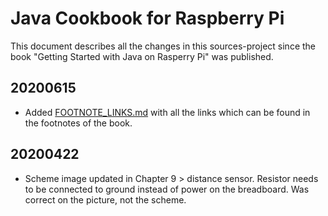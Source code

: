 # Java Cookbook for Raspberry Pi

This document describes all the changes in this sources-project since the book "Getting Started with Java on Rasperry Pi" was published.

## 20200615

* Added [FOOTNOTE_LINKS.md](FOOTNOTE_LINKS.md) with all the links which can be found in the footnotes of the book.

## 20200422

* Scheme image updated in Chapter 9 > distance sensor. Resistor needs to be connected to ground instead of power on the breadboard. Was correct on the picture, not the scheme.

